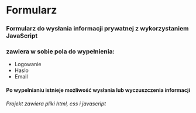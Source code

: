 # Formularz
### Formularz do wysłania informacji prywatnej z wykorzystaniem JavaScript
### zawiera w sobie pola do wypełnienia:

* Logowanie
* Haslo
* Email

#### Po wypelnianiu istnieje możliwość **wysłania** lub **wyczuszczenia** informacji

###### Projekt zawiera pliki html, css i javascript
